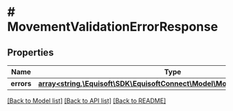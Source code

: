 # # MovementValidationErrorResponse

## Properties

Name | Type | Description | Notes
------------ | ------------- | ------------- | -------------
**errors** | [**array<string,\Equisoft\SDK\EquisoftConnect\Model\MovementValidationError>**](MovementValidationError.md) |  | [optional]

[[Back to Model list]](../../README.md#models) [[Back to API list]](../../README.md#endpoints) [[Back to README]](../../README.md)
